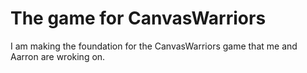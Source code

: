 # The game for CanvasWarriors

I am making the foundation for the CanvasWarriors game that me and Aarron are wroking on.
